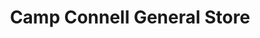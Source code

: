 ---
title: "Camp Connell General Store"
url: /camp-connell/camp-connell-general-store/
shop: Lebensmittel
---